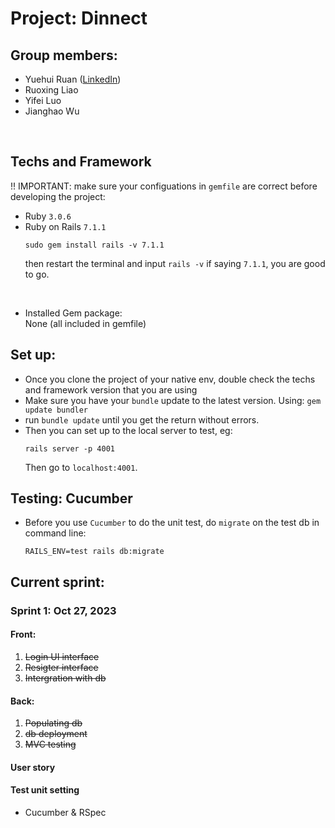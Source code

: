 # Project: Dinnect 
## Group members:
- Yuehui Ruan ([LinkedIn](https://www.linkedin.com/in/yuehui-ruan/))
- Ruoxing Liao
- Yifei Luo
- Jianghao Wu
<br>

## Techs and Framework
!! IMPORTANT: make sure your configuations in `gemfile` are correct before developing the project:
- Ruby `3.0.6` <br>
- Ruby on Rails `7.1.1`
  ```
  sudo gem install rails -v 7.1.1
  ```
  then restart the terminal and input
  `rails -v` if saying `7.1.1`, you are good to go.
<br>

- Installed Gem package:<br>
  None (all included in gemfile)
   <br>


## Set up:
- Once you clone the project of your native env, double check the techs and framework version that you are using
- Make sure you have your `bundle` update to the latest version. Using: `gem update bundler`
- run `bundle update` until you get the return without errors.
- Then you can set up to the local server to test, eg:
  ```
  rails server -p 4001
  ```
  Then go to `localhost:4001`. 

## Testing: Cucumber
- Before you use `Cucumber` to do the unit test, do `migrate` on the test db in command line:
  ```
  RAILS_ENV=test rails db:migrate
  ```


## Current sprint:
### Sprint 1: Oct 27, 2023
#### Front:
1.  <del> Login UI interface </del>
2. <del>Resigter interface</del>
3. <del>Intergration with db</del>

#### Back: 
1. <del>Populating db</del>
2. <del>db deployment</del>
3. <del>MVC testing</del>

#### User story

#### Test unit setting
- Cucumber & RSpec
